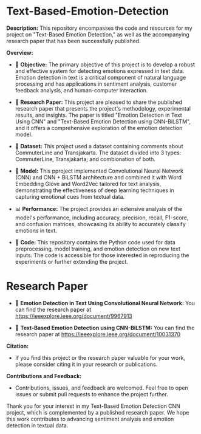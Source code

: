 # Text-Based-Emotion-Detection

**Description:**
This repository encompasses the code and resources for my project on "Text-Based Emotion Detection," as well as the accompanying research paper that has been successfully published.

**Overview:**
- 💬 **Objective:** The primary objective of this project is to develop a robust and effective system for detecting emotions expressed in text data. Emotion detection in text is a critical component of natural language processing and has applications in sentiment analysis, customer feedback analysis, and human-computer interaction.

- 📝 **Research Paper:** This project are pleased to share the published research paper that presents the project's methodology, experimental results, and insights. The paper is titled "Emotion Detection in Text Using CNN" and "Text-Based Emotion Detection using CNN-BiLSTM", and it offers a comprehensive exploration of the emotion detection model.

- 📁 **Dataset:** This project used a dataset containing comments about CommuterLine and Transjakarta. The dataset divided into 3 types: CommuterLine, Transjakarta, and combionation of both.

- 🤖 **Model:** This pproject implemented Convolutional Neural Network (CNN) and CNN + BiLSTM architecture and combined it with Word Embedding Glove and Word2Vec tailored for text analysis, demonstrating the effectiveness of deep learning techniques in capturing emotional cues from textual data.

- 📊 **Performance:** The project provides an extensive analysis of the model's performance, including accuracy, precision, recall, F1-score, and confusion matrices, showcasing its ability to accurately classify emotions in text.

- 📄 **Code:** This repository contains the Python code used for data preprocessing, model training, and emotion detection on new text inputs. The code is accessible for those interested in reproducing the experiments or further extending the project.

# Research Paper
- 📄 **Emotion Detection in Text Using Convolutional Neural Network:** You can find the research paper at https://ieeexplore.ieee.org/document/9967913

- 📄 **Text-Based Emotion Detection using CNN-BiLSTM:** You can find the research paper at https://ieeexplore.ieee.org/document/10031370

**Citation:**
- If you find this project or the research paper valuable for your work, please consider citing it in your research or publications.

**Contributions and Feedback:**
- Contributions, issues, and feedback are welcomed. Feel free to open issues or submit pull requests to enhance the project further.

Thank you for your interest in my Text-Based Emotion Detection CNN project, which is complemented by a published research paper. We hope this work contributes to advancing sentiment analysis and emotion detection in textual data.
